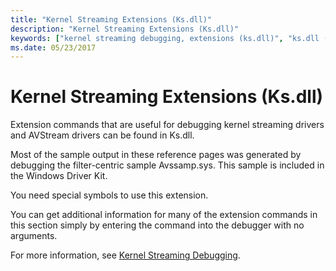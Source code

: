 ```yaml
---
title: "Kernel Streaming Extensions (Ks.dll)"
description: "Kernel Streaming Extensions (Ks.dll)"
keywords: ["kernel streaming debugging, extensions (ks.dll)", "ks.dll (kernel streaming extensions)", "extensions, kernel streaming"]
ms.date: 05/23/2017
---
```


# Kernel Streaming Extensions (Ks.dll)


Extension commands that are useful for debugging kernel streaming drivers and AVStream drivers can be found in Ks.dll.

Most of the sample output in these reference pages was generated by debugging the filter-centric sample Avssamp.sys. This sample is included in the Windows Driver Kit.

You need special symbols to use this extension.

You can get additional information for many of the extension commands in this section simply by entering the command into the debugger with no arguments.

For more information, see [Kernel Streaming Debugging](../debugger/kernel-streaming-debugging.md).

 

 






